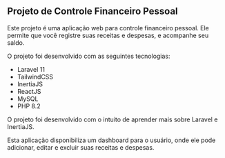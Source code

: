 ## Projeto de Controle Financeiro Pessoal

Este projeto é uma aplicação web para controle financeiro pessoal. Ele permite que você registre suas receitas e despesas, e acompanhe seu saldo.

O projeto foi desenvolvido com as seguintes tecnologias:

- Laravel 11
- TailwindCSS
- InertiaJS
- ReactJS
- MySQL
- PHP 8.2

O projeto foi desenvolvido com o intuito de aprender mais sobre Laravel e InertiaJS.

Esta aplicação disponibiliza um dashboard para o usuário, onde ele pode adicionar, editar e excluir suas receitas e despesas.

